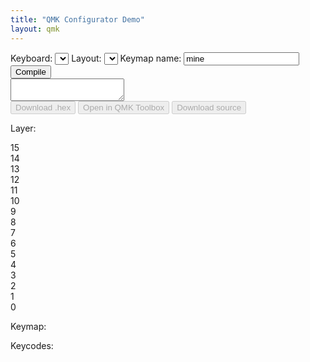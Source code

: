 ```yaml
---
title: "QMK Configurator Demo"
layout: qmk
---
```


<select id="template" style="display:none;">
    <option id="templateOption"></option>
</select>
<div id="controller">
  <div id="controller-top">
    <label>Keyboard: <select id="keyboard" onChange=" setSelectWidth(this);"></select></label> 
    <label>Layout: <select id="layout" onChange=" setSelectWidth(this);"></select></label>
    <label id="keymap-name-label">Keymap name: <input id="keymap-name" type="text" value="mine" /></label>
    <button id="compile">Compile</button>
  </div><textarea id="status" readonly></textarea><div id="controller-bottom">
    <button id="hex" disabled>Download .hex</button>
    <button id="toolbox" disabled>Open in QMK Toolbox</button>
    <button id="source" disabled>Download source</button>
  </div>
</div>
<div class="split-content">
  <div class="left-side">
    <p><label>Layer:</label></p>
    <div id="layers">
      <div class="layer">15</div>
      <div class="layer">14</div>
      <div class="layer">13</div>
      <div class="layer">12</div>
      <div class="layer">11</div>
      <div class="layer">10</div>
      <div class="layer">9</div>
      <div class="layer">8</div>
      <div class="layer">7</div>
      <div class="layer">6</div>
      <div class="layer">5</div>
      <div class="layer">4</div>
      <div class="layer">3</div>
      <div class="layer">2</div>
      <div class="layer">1</div>
      <div class="layer active">0</div>
    </div>
  </div>
  <div class="right-side">
    <p><label>Keymap:</label></p>
    <div id="visual-keymap"></div>
  </div>
</div>
<p style="clear:both" id="keycodes-section">
  <label>Keycodes:</label>
  <div id="keycodes"></div>
</p>
<style>

#compile, #hex, #toolbox, #source {
  float: right;
  line-height: 120%;
  margin: 0px 4px 0px 0px;
  border-radius: 3px;
  background-color: #49ad4c;
  color: white;
  border: 0px solid #000;
  padding: 3px 6px;
  cursor: pointer;
}

#compile, #hex {
  margin: 0px;
}

#source, #toolbox {
  float: left;
}

#compile:disabled, #hex:disabled, #toolbox:disabled, #source:disabled {
  background: #ccc;
  color: #999;
  cursor: unset;
}

#controller-top {
  padding: 5px;
  border-radius:  5px 5px 0px 0px;
  background: #eee;
  border-color: #ccc;
  border-style: solid;
  border-width: 1px 1px 0px 1px;
  margin: 0px auto;
  box-sizing: border-box;
  -moz-box-sizing: border-box;
  -webkit-box-sizing: border-box;
  overflow: hidden;
  line-height: 100%;
}

select, input, label, button {
  font-family: monospace;
  font-size: 12px;
}

#status {
  padding: 2px 5px;
  background: #333;
  color: #fff;
  border: 1px solid #000;
  font-family: monospace;
  white-space: pre-wrap;
  overflow-y: scroll;
  height: 200px;
  font-size: 12px;
  width: 100%;
  margin: 0px auto;
  box-sizing: border-box;
  -moz-box-sizing: border-box;
  -webkit-box-sizing: border-box;
  display: block;
}

#controller-bottom {
  padding: 5px;
  border-radius: 0px 0px 5px 5px;
  background: #eee;
  border-color: #ccc;
  border-style: solid;
  border-width: 0px 1px 1px 1px;
  margin: 0px auto;
  box-sizing: border-box;
  -moz-box-sizing: border-box;
  -webkit-box-sizing: border-box;
  overflow: hidden;
  line-height: 100%;
}

#layers {
  column-count: 2;
  padding-right: 10px;
  background: #fff;
}

#layers:before {
  border-left: 1px dashed #ccc;
  border-right: 1px dashed #ccc;
  content: "";
  height: 250px;
  position: absolute;
  left: 12px;
  width: 38px;
  z-index: -1;
}

.layer {
  width: 25px;
  height: 25px;
  border-radius: 25px;
  box-sizing: border-box;
  -moz-box-sizing: border-box;
  -webkit-box-sizing: border-box;
  border: 1px solid #ccc;
  display: flex;
  justify-content: space-around;
  align-items: center;
  line-height: 80%;
  font-size: 80%;
  margin-bottom: 10px;
  background: #fff;
  color: #ccc;
}

.layer:hover {
  cursor: pointer;
  background: #eee;
}

.layer.active {
  background: #ccc;
  color: #fff;
}

.layer.non-empty {
  font-weight: bold;
  color: #000;
}

.layer.active.non-empty {
  color: #fff;
}

.split-content {
}

.split-content::after { 
   content: " ";
   display: block; 
   height: 0; 
   clear: both;
}

.split-content.fixed {
  position: fixed;
  top: 0px;
  z-index: 1000;
  pointer-events: none;
}

.fixed p {
  background: #fff;
  margin: 0px;
  padding: 14px 0px;
}

.left-side {
  float: left;
  pointer-events: all;
}

.right-side {
  float: left;
  pointer-events: all;
}

.rigth-side:after { 
   content: " ";
   display: block; 
   height: 0; 
   clear: both;
}

#visual-keymap {
  background: #fff;
  border-radius: 5px;
  border: 5px solid #fff;
  box-shadow: 0px 0px 3px rgba(0, 0, 0, .3);
}

#visual-keymap {
  position: relative;
}

#visual-keymap:after { 
   content: " ";
   display: block; 
   height: 0; 
   clear: both;
}

.key {
  border: #ccc 1px solid;
  border-radius: 2px;
  position: absolute;
  box-sizing: border-box;
  -moz-box-sizing: border-box;
  -webkit-box-sizing: border-box;
  display: flex;
  justify-content: space-around;
  align-items: center;
  text-align: center;
  background: #fff;
  line-height: 100%;
  padding: 1px;
  white-space: pre-line;
}

.key:empty {
  background: #eee;
}

.key:empty:before {
  content:"N/A";
  color: #ccc;
}

.key .remove {
  width: 0px;
  height: 0px;
  overflow: hidden;
  position: absolute;
  right: 0px;
  top: 0px;
  padding-right: 2px;
  color: #ccc;
  cursor: pointer;
}

.key:hover .remove {
  width: unset;
  height: unset;
}

.key.active-key {
  background: #d4f9d1;
}

.key-container, .key-layer {
  font-size: 10px;
  display: block;
}

.key-contents {
  width: 24px;
  height: 24px;
  border-radius: 2px;
  border: 1px solid #ccc;
  margin: 0px auto;
  display: flex;
  align-items: center;
  justify-content: space-around;
  box-sizing: border-box;
  -moz-box-sizing: border-box;
  -webkit-box-sizing: border-box;
  padding: 1px;
  background: #fff;
}

.key-contents:empty {
  background: #eee;
}

.key-contents:empty:before {
  content:"N/A";
  color: #ccc;
}

.key-contents.active-key {
  background: #d4f9d1;
}

.key-layer-input {
  width: 22px;
  height: 14px;
  border-radius: 2px;
  border: 1px solid #ccc;
  background: #eee;
  margin: 0px auto;
  box-sizing: border-box;
  -moz-box-sizing: border-box;
  -webkit-box-sizing: border-box;
  padding: 1px;
  background: #fff;
  text-align: center;
}

#keycodes {
  position: relative;
  box-sizing: border-box;
  -moz-box-sizing: border-box;
  -webkit-box-sizing: border-box;
  padding: 5px 0px 0px 5px;
  background: #eee;
  float: left;
  border-radius: 4px;
  border: 1px #ccc solid;
}

.keycode {
  width: 32px;
  height: 32px;
  margin: 0px 5px 5px 0px;
  border: #ccc 1px solid;
  border-radius: 2px;
  box-sizing: border-box;
  display: flex;
  justify-content: space-around;
  align-items: center;
  text-align: center;
  user-select: none;
  cursor: move; /* fallback if grab cursor is unsupported */
  cursor: grab;
  cursor: -moz-grab;
  cursor: -webkit-grab;
  background: #fff;
  float: left;
  font-size: 70%;
  line-height: 11px;
  white-space: pre-line;
  padding: 1px;
  position: relative;
}

.keycode:active { 
  cursor: grabbing;
  cursor: -moz-grabbing;
  cursor: -webkit-grabbing;
  z-index: 1001;
  /*opacity: .5;
  -moz-transform: scale(.8);
  -webkit-transform: scale(.8);
  transform: scale(.8);*/
}

.keycode:empty:after {
  content: "N/A";
}

.keycode-container, .keycode-layer {
  font-size: 10px;
  display: block;
}

.keycode-container:after, .keycode-layer:after {
  content: "";
  width: 14px;
  height: 14px;
  border-radius: 2px;
  border: 1px solid #ccc;
  background: #eee;
  margin: 0px auto;
  display: block;
}

.keycode[title]:before {
  content: "";
  position: absolute;
  right: 0px;
  top: 0px;
  border-left: 5px rgba(0, 0, 0, 0) inset;
  border-top: 5px #fff inset;
}

.keycode-1250 {
  width: 41.25px;
}
.keycode-1500 {
  width: 50.5px;
}
.keycode-1750 {
  width: 59.75px;
}
.keycode-2000 {
  width: 69px;
}
.keycode-2250 {
  width: 78.25px;
}
.keycode-2750 {
  width: 96.75px;
}
.keycode-6250 {
  width: 226.25px;
}

.space {
  height: 32px;
  margin: 0px 5px 5px 0px;
  box-sizing: border-box;
  display: flex;
  justify-content: space-around;
  align-items: center;
  text-align: center;
  user-select: none;
  float: left;
  font-size: 70%;
  line-height: 99%;
}

.space-250 {
  width: 4.25px;
}
.space-500 {
  width: 13.5px;
}
.space-750 {
  width: 22.75px;
}
.space-1000 {
  width: 32px;
}
.space-1250 {
  width: 41.25px;
}
.space-1500 {
  width: 50.5px;
}
.space-3500 {
  width: 124.5px;
}
.space-0 {
  width: 0px;
  margin: 0px;
  clear: left;
}
.space-label {
  width: 100%;
  clear: both;
  height: 20px;
  justify-content: left;
}

input[type=number]::-webkit-inner-spin-button, 
input[type=number]::-webkit-outer-spin-button { 
    -webkit-appearance: none;
    -moz-appearance: none;
    appearance: none;
    margin: 0; 
}

</style>

<script>
layouts = {};
keymap = [];
layer = 0;
keycodes = [
  {name:"Esc", code:"KC_ESC"},
  {width:1000},
  {name:"F1", code:"KC_F1"},
  {name:"F2", code:"KC_F2"},
  {name:"F3", code:"KC_F3"},
  {name:"F4", code:"KC_F4"},
  {width:500},
  {name:"F5", code:"KC_F5"},
  {name:"F6", code:"KC_F6"},
  {name:"F7", code:"KC_F7"},
  {name:"F8", code:"KC_F8"},
  {width:500},
  {name:"F9", code:"KC_F9"},
  {name:"F10", code:"KC_F10"},
  {name:"F11", code:"KC_F11"},
  {name:"F12", code:"KC_F12"},
  {width:250},
  {name:"Print Screen", code:"KC_PSCR"},
  {name:"Scroll Lock", code:"KC_SLCK"},
  {name:"Pause", code:"KC_PAUS"},
  {width:0},


  {name:"~\n`", code:"KC_GRV"},
  {name:"!\n1", code:"KC_1"},
  {name:"@\n2", code:"KC_2"},
  {name:"#\n3", code:"KC_3"},
  {name:"$\n4", code:"KC_4"},
  {name:"%\n5", code:"KC_5"},
  {name:"^\n6", code:"KC_6"},
  {name:"&\n7", code:"KC_7"},
  {name:"*\n8", code:"KC_8"},
  {name:"(\n9", code:"KC_9"},
  {name:")\n0", code:"KC_0"},
  {name:"_\n-", code:"KC_MINS"},
  {name:"+\n=", code:"KC_EQL"},
  {name:"Back Space", code:"KC_BSPC", width:2000},
  {width:250},
  {name:"Insert", code:"KC_INS"},
  {name:"Home", code:"KC_HOME"},
  {name:"Page Up", code:"KC_PGUP"},
  {width:250},
  {name:"Num Lock", code:"KC_NLCK"},
  {name:"/", code:"KC_PSLS"},
  {name:"*", code:"KC_PAST"},
  {name:"-", code:"KC_PMNS"},
  {width:0},



  {name:"Tab", code:"KC_TAB", width:1500},
  {name:"q", code:"KC_Q"},
  {name:"w", code:"KC_W"},
  {name:"e", code:"KC_E"},
  {name:"r", code:"KC_R"},
  {name:"t", code:"KC_T"},
  {name:"y", code:"KC_Y"},
  {name:"u", code:"KC_U"},
  {name:"i", code:"KC_I"},
  {name:"o", code:"KC_O"},
  {name:"p", code:"KC_P"},
  {name:"{\n[", code:"KC_LBRC"},
  {name:"}\n]", code:"KC_RBRC"},
  {name:"|\n\\", code:"KC_BSLS", width:1500},
  {width:250},
  {name:"Del", code:"KC_DEL"},
  {name:"End", code:"KC_END"},
  {name:"Page Down", code:"KC_PGDN"},
  {width:250},
  {name:"7", code:"KC_P7"},
  {name:"8", code:"KC_P8"},
  {name:"9", code:"KC_P9"},
  {name:"+", code:"KC_PPLS"},
  {width:0},


  {name:"Caps Lock", code:"KC_CAPS", width:1750},
  {name:"a", code:"KC_A"},
  {name:"s", code:"KC_S"},
  {name:"d", code:"KC_D"},
  {name:"f", code:"KC_F"},
  {name:"g", code:"KC_G"},
  {name:"h", code:"KC_H"},
  {name:"j", code:"KC_J"},
  {name:"k", code:"KC_K"},
  {name:"l", code:"KC_L"},
  {name:":\n;", code:"KC_SCLN"},
  {name:"\"\n'", code:"KC_QUOT"},
  {name:"Enter", code:"KC_ENT", width:2250},
  {width:3500},
  {name:"4", code:"KC_P4"},
  {name:"5", code:"KC_P5"},
  {name:"6", code:"KC_P6"},
  {name:",", code:"KC_PCMM"},
  {width:0},

  {name:"Left Shift", code:"KC_LSFT", width:2250},
  {name:"z", code:"KC_Z"},
  {name:"x", code:"KC_X"},
  {name:"c", code:"KC_C"},
  {name:"v", code:"KC_V"},
  {name:"b", code:"KC_B"},
  {name:"n", code:"KC_N"},
  {name:"m", code:"KC_M"},
  {name:"<\n,", code:"KC_COMM"},
  {name:">\n.", code:"KC_DOT"},
  {name:"?\n/", code:"KC_SLSH"},
  {name:"Right Shift", code:"KC_RSFT", width:2750},
  {width:1250},
  {name:"Up", code:"KC_UP"},
  {width:1250},
  {name:"1", code:"KC_P1"},
  {name:"2", code:"KC_P2"},
  {name:"4", code:"KC_P3"},
  {name:"=", code:"KC_PEQL"},
  {width:0},

  {name:"Left Ctrl", code:"KC_LCTL", width:1250},
  {name:"Left OS", code:"KC_LGUI", width:1250},
  {name:"Left Alt", code:"KC_LALT", width:1250},
  {name:"Space", code:"KC_SPC", width:6250},
  {name:"Right Alt", code:"KC_RALT", width:1250},
  {name:"Right OS", code:"KC_RGUI", width:1250},
  {name:"Menu", code:"KC_APP", width:1250},
  {name:"Right Ctrl", code:"KC_RCTL", width:1250},
  {width:250},
  {name:"Left", code:"KC_LEFT"},
  {name:"Down", code:"KC_DOWN"},
  {name:"Right", code:"KC_RGHT"},
  {width:250},
  {name:"0", code:"KC_P0", width:2000},
  {name:".", code:"KC_PDOT"},
  {name:"Enter", code:"KC_PENT"},

  {label:"International", width:"label"},

  {name:"NUHS", code:"KC_NUHS"},
  {name:"NUBS", code:"KC_NUBS"},

  {name:"Ro", code:"KC_RO", title:"JIS \\ and |"},
  {name:"¥", code:"KC_JYEN"},

  {name:"無変換", code:"KC_MHEN"},
  {name:"漢字", code:"KC_HANJ"},

  {name:"한영", code:"KC_HAEN"},
  {name:"変換", code:"KC_HENK"},
  {name:"かな", code:"KC_KANA"},


  {label:"QMK specific", width:"label"},

  {name:"", code:"KC_NO", title:"Nothing"},
  {name:"▽", code:"KC_TRNS", title:"Pass-through"},
  {name:"Reset", code:"RESET", title:"Reset the keyboard"},
  {name:"Debug", code:"DEBUG", title:"Toggle debug mode"},


  {label:"Layer functions", width:"label"},

  {name:"MO", code:"MO(layer)", type:"layer", layer:0, title:"Momentary turn layer on"},
  {name:"TG", code:"TG(layer)", type:"layer", layer:0, title:"Toggle layer on/off"},
  {name:"DF", code:"DF(layer)", type:"layer", layer:0, title:"Sets the default layer"},
  {name:"OSL", code:"OSL(layer)", type:"layer", layer:0, title:"Switch to layer for one keypress"},


  {label:"Mod key combinations (A = Alt, C = Control, G = Windows/Command, S = Shift)", width:"label"},

  {name:"LSft", code:"LSFT(kc)", type:"container"},
  {name:"LCtl", code:"LCTL(kc)", type:"container"},
  {name:"LAlt", code:"LALT(kc)", type:"container"},
  {name:"LGui", code:"LGUI(kc)", type:"container"},
  {name:"RSft", code:"RSFT(kc)", type:"container"},
  {name:"RCtl", code:"RCTL(kc)", type:"container"},
  {name:"RAlt", code:"RALT(kc)", type:"container"},
  {name:"RGui", code:"RGUI(kc)", type:"container"},
  {width:0},
  {name:"LSft_T", code:"LSFT_T(kc)", type:"container", title:"Shift when held, kc when tapped"},
  {name:"LCtl_T", code:"LCtl_T(kc)", type:"container", title:"Control when held, kc when tapped"},
  {name:"LAlt_T", code:"LAlt_T(kc)", type:"container", title:"Alt when held, kc when tapped"},
  {name:"LGui_T", code:"LGui_T(kc)", type:"container", title:"Gui when held, kc when tapped"},
  {name:"RSft_T", code:"RSFT_T(kc)", type:"container", title:"Shift when held, kc when tapped"},
  {name:"RCtl_T", code:"RCtl_T(kc)", type:"container", title:"Control when held, kc when tapped"},
  {name:"RAlt_T", code:"RAlt_T(kc)", type:"container", title:"Alt when held, kc when tapped"},
  {name:"RGui_T", code:"RGui_T(kc)", type:"container", title:"Gui when held, kc when tapped"},
  {name:"CS_T", code:"C_S_T(kc)", type:"container", title:"Control + Shift when held, kc when tapped"},
  {name:"All_T", code:"ALL_T(kc)", type:"container", title:"LCTL + LSFT + LALT + LGUI when held, kc when tapped"},
  {name:"Meh_T", code:"MEH_T(kc)", type:"container", title:"LCTL + LSFT + LALT when held, kc when tapped"},
  {name:"LCAG_T", code:"LCAG_T(kc)", type:"container", title:"LCTL + LALT + LGUI when held, kc when tapped"},
  {name:"RCAG_T", code:"RCAG_T(kc)", type:"container", title:"RCTL + RALT + RGUI when held, kc when tapped"},
  {name:"SGUI_T", code:"SCMD_T(kc)", type:"container", title:"LGUI + LSFT when held, kc when tapped"},
  {name:"LCA_T", code:"LCA_T(kc)", type:"container", title:"LCTL + LALT when held, kc when tapped"},
  {width:0},
  {name:"Hyper", code:"HYPR(kc)", type:"container", title:"LCTL + LSFT + LALT + LGUI"},
  {name:"Meh", code:"MEH(kc)", type:"container", title:"LCTL + LSFT + LALT"},
  {name:"LCAG", code:"LCAG(kc)", type:"container", title:"LCTL + LALT + LGUI"},
  {name:"ALTG", code:"ALTG(kc)", type:"container", title:"RCTL + RALT"},
  {name:"SGUI", code:"SCMD(kc)", type:"container", title:"LGUI + LSFT"},
  {name:"LCA", code:"LCA(kc)", type:"container", title:"LCTL + LALT"},


  {label:"Alphabet", width:"label"},

  {name:"a", code:"KC_A"},
  {name:"b", code:"KC_B"},
  {name:"c", code:"KC_C"},
  {name:"d", code:"KC_D"},
  {name:"e", code:"KC_E"},
  {name:"f", code:"KC_F"},
  {name:"g", code:"KC_G"},
  {name:"h", code:"KC_H"},
  {name:"i", code:"KC_I"},
  {name:"j", code:"KC_J"},
  {name:"k", code:"KC_K"},
  {name:"l", code:"KC_L"},
  {name:"m", code:"KC_M"},
  {width:0},
  {name:"n", code:"KC_N"},
  {name:"o", code:"KC_O"},
  {name:"p", code:"KC_P"},
  {name:"q", code:"KC_Q"},
  {name:"r", code:"KC_R"},
  {name:"s", code:"KC_S"},
  {name:"t", code:"KC_T"},
  {name:"u", code:"KC_U"},
  {name:"v", code:"KC_V"},
  {name:"w", code:"KC_W"},
  {name:"x", code:"KC_X"},
  {name:"y", code:"KC_Y"},
  {name:"z", code:"KC_Z"},


  {label:"Special action keys", width:"label"},
  {name:"Esc/~", code:"KC_GESC", title:"Esc normally, but ~ when shift/gui is pressed"},
  {name:"LS/(", code:"KC_LSPO", title:"Left shift when held, ( when tapped"},
  {name:"RS/)", code:"KC_RSPC", title:"Right shift when held, ) when tapped"},

  {label:"Shifted symbols", width:"label"},

  {name:"~", code:"KC_TILD"},
  {name:"!", code:"KC_EXLM"},
  {name:"@", code:"KC_AT"},
  {name:"#", code:"KC_HASH"},
  {name:"$", code:"KC_DLR"},
  {name:"%", code:"KC_PERC"},
  {name:"^", code:"KC_CIRC"},
  {name:"&", code:"KC_AMPR"},
  {name:"*", code:"KC_ASTR"},
  {name:"(", code:"KC_LPRN"},
  {name:")", code:"KC_RPRN"},
  {name:"_", code:"KC_UNDS"},
  {name:"+", code:"KC_PLUS"},
  {name:"{", code:"KC_LCBR"},
  {name:"}", code:"KC_RCBR"},
  {name:"<", code:"KC_LT"},
  {name:">", code:"KC_GT"},
  {name:":", code:"KC_COLN"},
  {name:"|", code:"KC_PIPE"},
  {name:"?", code:"KC_QUES"},
  {name:"\"", code:"KC_DQT"},

  {label:"Application", width:"label"},

  {name:"Vol Down", code:"KC_VOLD"},
  {name:"Vol Up", code:"KC_VOLU"},
  {name:"Mute", code:"KC_MUTE"},
  {name:"Power", code:"KC_PWR"},
  {name:"Help", code:"KC_HELP"},
  {name:"Stop", code:"KC_STOP"},
  {name:"Again", code:"KC_AGIN"},
  {name:"Menu", code:"KC_MENU"},
  {name:"Undo", code:"KC_UNDO"},
  {name:"Select", code:"KC_SLCT"},
  {name:"Copy", code:"KC_COPY"},
  {name:"Exec", code:"KC_EXEC"},
  {name:"Paste", code:"KC_PSTE"},
  {name:"Find", code:"KC_FIND"},
  {name:"Cut", code:"KC_CUT"},


  {label:"Keyboard settings (persistent)", width:"label"},

  {name:"Swap C/Caps", code:"MAGIC_SWAP_CONTROL_CAPSLOCK"},
  {name:"Caps>C", code:"MAGIC_CAPSLOCK_TO_CONTROL"},
  {name:"Swap LA/LO", code:"MAGIC_SWAP_LALT_LGUI"},
  {name:"Swap RA/RO", code:"MAGIC_SWAP_RALT_RGUI"},
  {name:"No O", code:"MAGIC_NO_GUI"},
  {name:"Swap `/Esc", code:"MAGIC_SWAP_GRAVE_ESC"},
  {name:"Swap \\/BS", code:"MAGIC_SWAP_BACKSLASH_BACKSPACE"},
  {name:"NKRO", code:"MAGIC_HOST_NKRO"},
  {name:"Swap A/O", code:"MAGIC_SWAP_ALT_GUI"},
  {name:"Rev C/Caps", code:"MAGIC_UNSWAP_CONTROL_CAPSLOCK"},
  {name:"Rev Caps>C", code:"MAGIC_UNCAPSLOCK_TO_CONTROL"},
  {name:"Rev LA/LO", code:"MAGIC_UNSWAP_LALT_LGUI"},
  {name:"Rev RA/RO", code:"MAGIC_UNSWAP_RALT_RGUI"},
  {name:"Rev No O", code:"MAGIC_UNNO_GUI"},
  {name:"Rev `/Esc", code:"MAGIC_UNSWAP_GRAVE_ESC"},
  {name:"Rev \\/BS", code:"MAGIC_UNSWAP_BACKSLASH_BACKSPACE"},
  {name:"Rev NKRO", code:"MAGIC_UNHOST_NKRO"},
  {name:"Rev A/O", code:"MAGIC_UNSWAP_ALT_GUI"},
  {name:"Togg NKRO", code:"MAGIC_TOGGLE_NKRO"},

  {label:"Backlight settings", width:"label"},

  {name:"BL Toggle", code:"BL_TOGG"},
  {name:"BL +", code:"BL_INC"},
  {name:"BL -", code:"BL_DEC"},
  {name:"BL Cycle", code:"BL_STEP"},

];

job_id = "";
hex_stream = "";
hex_filename = "";
keyboards = [];
status = "";
keyboard = "";
layout = "";

function setSelectWidth(s) {
  var sel = $(s);
  $('#templateOption').text( sel.val() );
  sel.width( $('#template').width() * 1.03 );
}

setSelectWidth($("#keyboard"));
setSelectWidth($("#layout"));

function reset_keymap() {
  keymap = [];
  $(".layer.non-empty").removeClass("non-empty");
}

function keyboard_from_hash() {
  if (keyboards.indexOf(window.location.hash.replace(/\#\//ig,"")) != -1) {
    return window.location.hash.replace(/\#\//ig,"");
  } else if (keyboards.indexOf(window.location.hash.replace(/\#\//ig,"").replace(/\/[^\/]+$/ig, "")) != -1) {
    return window.location.hash.replace(/\#\//ig,"").replace(/\/[^\/]+$/ig, "");
  } else {
    return false;
  }
}

function layout_from_hash() {
  if (window.location.hash.replace(/^.+\//i, "") in layouts) {
    return window.location.hash.replace(/^.+\//i, "");
  } else {
    return false;
  }
}

function droppable_config(t, key) {
  return {
    over: function(event, ui) {
      $(t).addClass("active-key");
      if ($(t).hasClass("key-contents")) {
        $(t).parent().removeClass("active-key");
      }
    },
    out: function(event, ui) {
      $(t).removeClass("active-key");
      if ($(t).hasClass("key-contents")) {
        $(t).parent().addClass("active-key");
      }
    },
    drop: function(event, ui) {
      if ($(t).hasClass("active-key")) {
        $(ui.helper[0]).draggable( "option", "revertDuration", 0 );
        $(t).removeClass("active-key");
        $(".layer.active").addClass("non-empty");
        $(t).attr("data-code", ui.helper[0].dataset.code);
        // $(t).draggable({revert: true, revertDuration: 100});
        if ($(t).hasClass("key-contents")) {
          keymap[layer][key]['contents'] = {
            name: ui.helper[0].innerHTML,
            code: ui.helper[0].dataset.code,
            type: ui.helper[0].dataset['type']
          }
        } else {
          var keycode = assign_key(layer, key, ui.helper[0].innerHTML, ui.helper[0].dataset.code, ui.helper[0].dataset['type'])
          if (keycode.type == "layer") {
            keymap[layer][key]['layer'] = 0;
          }
        }
        render_key(layer, key);
      }
    }
  }
}

function render_key(layer, k) {
  var key = $("#key-" + k);
  var keycode = keymap[layer][k];
  if (!keycode)
    keycode = assign_key(layer, k, "", "KC_NO", "");
  $(key).html(keycode.name);
  if (keycode.type == "container") {
    $(key).addClass("key-container");
    var container = $("<div>", {
      class: "key-contents"
    });
    if (keycode.contents) {
      $(container).html(keycode.contents.name);
    }
    $(container).droppable(droppable_config(container, k));
    $(key).append(container);
  } else if (keycode.type == "layer") {
    $(key).addClass("key-layer");
    var layer_input = $("<input>", {
      class: "key-layer-input",
      type: "number",
      val: keycode.layer
    }).on('input', function(e) {
      keymap[layer][k]['layer'] = $(this).val();
      if ($(this).val() != layer) {
        if (keymap[$(this).val()] == undefined) {
          keymap[$(this).val()] = {};
        }
        keymap[$(this).val()][k] = {name:"▽", code:"KC_TRNS"};
      }
    });
    $(key).append(layer_input);
  } else {
    $(key).removeClass("key-container");
    $(key).removeClass("key-layer");
  }
  if (keycode.code != "KC_NO") {
    var remove_keycode = $("<div>", {
      class: "remove", 
      html: "&#739;",
      click: function() {
        assign_key(layer, k, "", "KC_NO", "");
        render_key(layer, k);
      }
    });
    $(key).append(remove_keycode);
  }
}

function assign_key(layer, key, name, code, type) {
  keymap[layer][key] = {
    "name": name,
    "code": code,
    "type": type
  };
  return keymap[layer][key];
}

$(document).ready(function() {


  $(window).on('hashchange', function() {
    console.log(window.location.hash);

    if (keyboard_from_hash() && keyboard_from_hash() != keyboard) {
      reset_keymap();
      keyboard = keyboard_from_hash();
      $("#keyboard").val(keyboard);
      setSelectWidth($("#keyboard"));
      load_layouts($("#keyboard").val());
    } else if (layout_from_hash() && layout_from_hash() != layout) {
      layout = layout_from_hash();
      $("#layout").val(layout);
      setSelectWidth($("#layout"));
      render_layout($("#layout").val());
    }
  });


  $.each(keycodes, function(k, d) {
    if (d.code) {
      var keycode = $("<div>", {
        class: "keycode keycode-" + d.width + " keycode-" + d.type,
        "data-code": d.code,
        "data-type": d.type,
        html: d.name,
        title: d.title
      })
      $("#keycodes").append(keycode);
    } else {
      $("#keycodes").append($("<div>", {
        class: "space space-" + d.width,
        html: d.label
      }));
    }
  });

  $(".keycode").each(function(k, d) {
    $(d).draggable({
      revert: true,
      revertDuration: 100,
      drag: function() {
        $(d).draggable( "option", "revertDuration", 100 );
      }
    });
  });

  // $(document).on("dropover", ".key", function(e) {
  //   $(e.target).addClass("active-key");
  // });

  // $(document).on("dropout", ".key", function(e) {
  //   $(e.target).removeClass("active-key");
  // });

  function load_layouts(keyboard) {
    $.get("http://compile.qmk.fm/v1/keyboards/" + keyboard, function(data) {
      if (data.keyboards[keyboard]) {
        $("#layout").find('option').remove();
        layouts = {};
        $.each(data.keyboards[keyboard].layouts, function(k, d) {
          $("#layout").append($('<option>', {
            value: k,
            text: k
          }));
          if (d.layout)
            layouts[k] = d.layout;
          else
            layouts[k] = d;
        });

        if (layout_from_hash()) {
          $("#layout").val(layout_from_hash());
        }
        window.location.hash = "#/" + $("#keyboard").val() + "/" + $("#layout").val();
        setSelectWidth($("#layout"));
        render_layout($("#layout").val());
      } else {

      }
    });
  }

  function render_layout(layout) {
    var key_width = 40;
    var key_height = 40;
    var key_x_spacing = 45;
    var key_y_spacing = 45;
    $("#visual-keymap").find("*").remove();
    if (!keymap[layer])
      keymap[layer] = {};
    var max_x = 0;
    var max_y = 0; 
    $.each(layouts[layout], function(k, d) {
      if (!d.w)
        d.w = 1;
      if (!d.h)
        d.h = 1;
      var key = $('<div>', {
        class: "key disabled",
        style: "left: " + (d.x * key_x_spacing) + "px; top: " + (d.y * key_y_spacing) + "px; width: " + ((d.w * key_x_spacing) - (key_x_spacing - key_width)) + "px; height: " + ((d.h * key_y_spacing) - (key_y_spacing - key_height)) + "px",
        id: "key-"+k,
        "data-index": k,
        "data-type": "key"
      });
      max_x = Math.max(max_x, d.x * key_x_spacing + ((d.w * key_x_spacing) - (key_x_spacing - key_width)));
      max_y = Math.max(max_y, d.y * key_y_spacing + ((d.h * key_y_spacing) - (key_y_spacing - key_height)));
      $(key).droppable(droppable_config(key, k));
      $("#visual-keymap").append(key);
      render_key(layer, k);
    });
    $("#visual-keymap").css({
      "width": (max_x) + "px",
      "height": (max_y) + "px"
    });
  }

  $.get("http://compile.qmk.fm/v1/keyboards", function(data) { 
    keyboards = data;
    $.each(data, function(k, d) { 
      $("#keyboard").append($('<option>', { 
        value: d,
        text : d
      }));
    });
    if (keyboard_from_hash()) {
      $("#keyboard").val(keyboard_from_hash());
    }
    setSelectWidth($("#keyboard"));
    load_layouts($("#keyboard").val());
  });

  $("#keyboard").change(function() {
    // reset_keymap();
    window.location.hash = "#/" + $("#keyboard").val() + "/" + $("#layout").val();
    // load_layouts($("#keyboard").val());
  });

  $("#layout").change(function() {
    if (confirm("This will clear your keymap - are you sure you want to change your layout?"))
      window.location.hash = "#/" + $("#keyboard").val() + "/" + $("#layout").val();
    else
      $("#layout").val(layout_from_hash());
    // render_layout($("#layout").val());
  });

  $(".layer").click(function(e) {
    $(".layer.active").removeClass("active");
    $(e.target).addClass("active");
    layer = e.target.innerHTML;
    render_layout($("#layout").val());
  });

  $("#compile").click(function() {
    $("#compile").attr("disabled", "disabled");
    var layers = [];
    $.each(keymap, function(k, d) {
      layers[k] = [];
      $.each(keymap[k], function(l, e) {
        var keycode = e.code;
        if (e.code.indexOf("(kc)"))
          if (e.contents)
            keycode = keycode.replace("kc", e.contents.code);
          else
            keycode = keycode.replace("kc", "KC_NO");
        layers[k][l] = keycode;
      });
    });
    var data = {
      "keyboard": $("#keyboard").val(),
      "keymap": $("#keymap-name").val(),
      "layout": $("#layout").val(),
      "layers": layers
    }
    console.log(JSON.stringify(data));
    if ($("#status").html() != "")
      $("#status").append("\n");
    $("#status").append("* Sending " + $("#keyboard").val() + ":" + $("#keymap-name").val() + " with " + $("#layout").val());
    $.ajax({
        'type': 'POST',
        'url': "http://compile.qmk.fm/v1/compile",
        'contentType': 'application/json',
        'data': JSON.stringify(data),
        'dataType': 'json',
        'success': function(d) {
          if (d.enqueued) {
            $("#status").append("\n* Received job_id: " + d.job_id);
            job_id = d.job_id;
            check_status();
          }
        }
    });

  });

  function check_status() {
    $.get("http://compile.qmk.fm/v1/compile/" + job_id, function(data) {
      console.log(data);
      if (data.status == "finished") {
        $("#status").append("\n* Finished:\n" + data.result.output.replace(/\[.*m/gi, ""));
        hex_stream = data.result.firmware;
        hex_filename = data.result.firmware_filename;
        $("#compile").removeAttr("disabled");
        $("#hex").removeAttr("disabled");
        $("#toolbox").removeAttr("disabled");
        $("#source").removeAttr("disabled");
      } else if (data.status == "queued") {
        if (status != "queued")
          $("#status").append("\n* Queueing");
        else
          $("#status").append(" .");
        setTimeout(check_status, 500);
      } else if (data.status == "running") {
        if (status != "running")
          $("#status").append("\n* Running");
        else
          $("#status").append(" .");
        setTimeout(check_status, 500);
      } else if (data.status == "unknown") {
        $("#compile").removeAttr("disabled");
      } else if (data.status == "failed") {
        $("#status").append("\n* Failed");
        if (data.result)
           $("#status").append("\n* Error:\n" + data.result.output);
        $("#compile").removeAttr("disabled");
      }
      $("#status").scrollTop($("#status")[0].scrollHeight);
      status = data.status;
    });
  }

  function download(filename, text) {
    var element = document.createElement('a');
    element.setAttribute('href', 'data:text/plain;charset=utf-8,' + encodeURIComponent(text));
    element.setAttribute('download', filename);

    element.style.display = 'none';
    document.body.appendChild(element);

    element.click();

    document.body.removeChild(element);
  }

  $("#hex").click(function() {
      // $.get("http://compile.qmk.fm/v1/compile/" + job_id + "/hex", function(data) {
      //   console.log(data);
      // });
      download(hex_filename, hex_stream);
  });

  $("#source").click(function() {
      $.get("http://compile.qmk.fm/v1/compile/" + job_id + "/source", function(data) {
        console.log(data);
      });
  });

  var offsetTop = $(".split-content").offset().top;
  var height = $(".split-content").height();

  $(document).on("scroll", function() {
    if (offsetTop < $(document).scrollTop()) {
      $(".split-content").addClass("fixed");
      $("#keycodes-section").css("margin-top", height + "px");
    } else {
      $("#keycodes-section").css("margin-top", "0px");
      $(".split-content").removeClass("fixed");
    }
  });

});
</script>